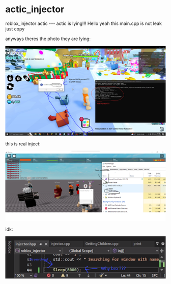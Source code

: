 # actic_injector
roblox_injector actic --- actic is lying!!!
Hello yeah this main.cpp is not leak just copy

anyways theres the photo they are lying:

[![bruhh](https://raw.githubusercontent.com/jq6/actic_injector/main/lolll.PNG "bruhh")](https://raw.githubusercontent.com/jq6/actic_injector/main/lolll.PNG "bruhh")


this is real inject:

[![omg](https://raw.githubusercontent.com/jq6/actic_injector/main/rell.png "omg")](https://raw.githubusercontent.com/jq6/actic_injector/main/rell.png "omg")

idk:

[![why](https://raw.githubusercontent.com/jq6/actic_injector/main/wth-my-bro.PNG "why")](https://raw.githubusercontent.com/jq6/actic_injector/main/wth-my-bro.PNG "why")
